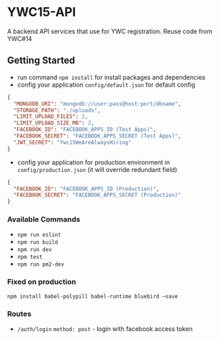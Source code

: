 # YWC15-API

A backend API services that use for YWC registration. Reuse code from YWC#14

## Getting Started
- run command `npm install` for install packages and dependencies
- config your application `config/default.json` for default config

```json
{
  "MONGODB_URI": "mongodb://user:pass@host:port/dbname",
  "STORAGE_PATH": "./uploads",
  "LIMIT_UPLOAD_FILES": 2,
  "LIMIT_UPLOAD_SIZE_MB": 2,
  "FACEBOOK_ID": "FACEBOOK_APPS_ID (Test Apps)",
  "FACEBOOK_SECRET": "FACEBOOK_APPS_SECRET (Test Apps)",
  "JWT_SECRET": "Ywc15WeAreAlwaysHiring"
}
```

- config your application for production environment in `config/production.json` (it will override redundant field)
```json
{
  "FACEBOOK_ID": "FACEBOOK_APPS_ID (Production)",
  "FACEBOOK_SECRET": "FACEBOOK_APPS_SECRET (Production)"
}
```

### Available Commands
- `npm run eslint`
- `npm run build`
- `npm run dev`
- `npm test`
- `npm run pm2-dev`

### Fixed on production
```
npm install babel-polypill babel-runtime bluebird —save
```

### Routes
- `/auth/login` `method: post` - login with facebook access token
